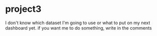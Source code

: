 # project3

I don't know which dataset I'm going to use or what to put on my next dashboard yet. if you want me to do something, write in the comments
